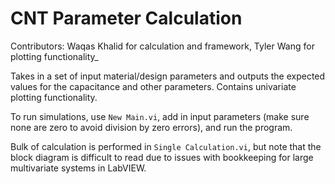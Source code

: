 # CNT Parameter Calculation
Contributors: Waqas Khalid for calculation and framework, Tyler Wang for plotting functionality_

Takes in a set of input material/design parameters and outputs the expected values for the capacitance and other parameters.
Contains univariate plotting functionality.

To run simulations, use `New Main.vi`, add in input parameters (make sure none are zero to avoid division by zero errors), and run the program.

Bulk of calculation is performed in `Single Calculation.vi`, but note that the block diagram is difficult to read due to issues with bookkeeping for large multivariate systems in LabVIEW.